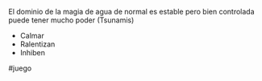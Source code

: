 El dominio de la magia de agua de normal es estable pero bien controlada puede tener mucho poder (Tsunamis)

- Calmar
- Ralentizan
- Inhiben

#juego
